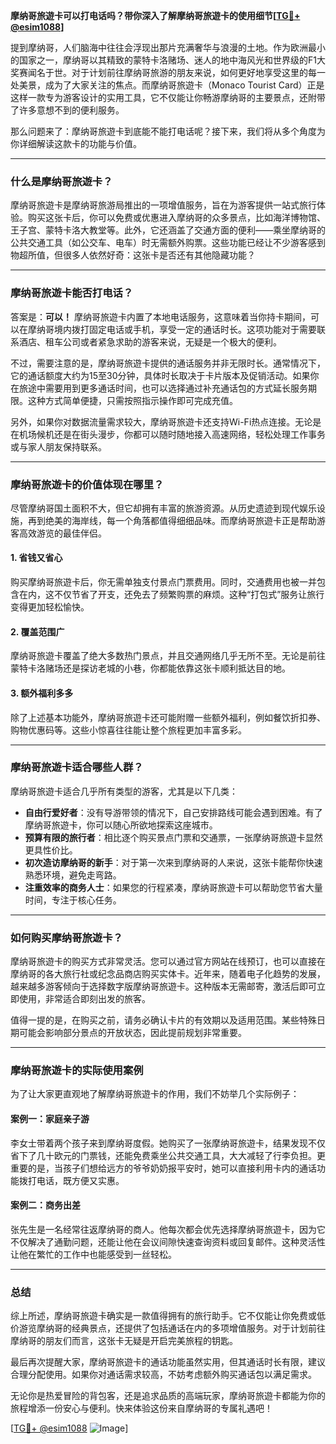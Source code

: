 **摩纳哥旅遊卡可以打电话吗？带你深入了解摩纳哥旅遊卡的使用细节[[TG💪+ @esim1088](https://t.me/s/esim1088)]**

提到摩纳哥，人们脑海中往往会浮现出那片充满奢华与浪漫的土地。作为欧洲最小的国家之一，摩纳哥以其精致的蒙特卡洛赌场、迷人的地中海风光和世界级的F1大奖赛闻名于世。对于计划前往摩纳哥旅游的朋友来说，如何更好地享受这里的每一处美景，成为了大家关注的焦点。而摩纳哥旅遊卡（Monaco Tourist Card）正是这样一款专为游客设计的实用工具，它不仅能让你畅游摩纳哥的主要景点，还附带了许多意想不到的便利服务。

那么问题来了：摩纳哥旅遊卡到底能不能打电话呢？接下来，我们将从多个角度为你详细解读这款卡的功能与价值。

---

### **什么是摩纳哥旅遊卡？**

摩纳哥旅遊卡是摩纳哥旅游局推出的一项增值服务，旨在为游客提供一站式旅行体验。购买这张卡后，你可以免费或优惠进入摩纳哥的众多景点，比如海洋博物馆、王子宫、蒙特卡洛大教堂等。此外，它还涵盖了交通方面的便利——乘坐摩纳哥的公共交通工具（如公交车、电车）时无需额外购票。这些功能已经让不少游客感到物超所值，但很多人依然好奇：这张卡是否还有其他隐藏功能？

---

### **摩纳哥旅遊卡能否打电话？**

答案是：**可以！** 摩纳哥旅遊卡内置了本地电话服务，这意味着当你持卡期间，可以在摩纳哥境内拨打固定电话或手机，享受一定的通话时长。这项功能对于需要联系酒店、租车公司或者紧急求助的游客来说，无疑是一个极大的便利。

不过，需要注意的是，摩纳哥旅遊卡提供的通话服务并非无限时长。通常情况下，它的通话额度大约为15至30分钟，具体时长取决于卡片版本及促销活动。如果你在旅途中需要用到更多通话时间，也可以选择通过补充通话包的方式延长服务期限。这种方式简单便捷，只需按照指示操作即可完成充值。

另外，如果你对数据流量需求较大，摩纳哥旅遊卡还支持Wi-Fi热点连接。无论是在机场候机还是在街头漫步，你都可以随时随地接入高速网络，轻松处理工作事务或与家人朋友保持联系。

---

### **摩纳哥旅遊卡的价值体现在哪里？**

尽管摩纳哥国土面积不大，但它却拥有丰富的旅游资源。从历史遗迹到现代娱乐设施，再到绝美的海岸线，每一个角落都值得细细品味。而摩纳哥旅遊卡正是帮助游客高效游览的最佳伴侣。

#### **1. 省钱又省心**
购买摩纳哥旅遊卡后，你无需单独支付景点门票费用。同时，交通费用也被一并包含在内，这不仅节省了开支，还免去了频繁购票的麻烦。这种“打包式”服务让旅行变得更加轻松愉快。

#### **2. 覆盖范围广**
摩纳哥旅遊卡覆盖了绝大多数热门景点，并且交通网络几乎无所不至。无论是前往蒙特卡洛赌场还是探访老城的小巷，你都能依靠这张卡顺利抵达目的地。

#### **3. 额外福利多多**
除了上述基本功能外，摩纳哥旅遊卡还可能附赠一些额外福利，例如餐饮折扣券、购物优惠码等。这些小惊喜往往能让整个旅程更加丰富多彩。

---

### **摩纳哥旅遊卡适合哪些人群？**

摩纳哥旅遊卡适合几乎所有类型的游客，尤其是以下几类：

- **自由行爱好者**：没有导游带领的情况下，自己安排路线可能会遇到困难。有了摩纳哥旅遊卡，你可以随心所欲地探索这座城市。
- **预算有限的旅行者**：相比逐个购买景点门票和交通票，一张摩纳哥旅遊卡显然更具性价比。
- **初次造访摩纳哥的新手**：对于第一次来到摩纳哥的人来说，这张卡能帮你快速熟悉环境，避免走弯路。
- **注重效率的商务人士**：如果您的行程紧凑，摩纳哥旅遊卡可以帮助您节省大量时间，专注于核心任务。

---

### **如何购买摩纳哥旅遊卡？**

摩纳哥旅遊卡的购买方式非常灵活。您可以通过官方网站在线预订，也可以直接在摩纳哥的各大旅行社或纪念品商店购买实体卡。近年来，随着电子化趋势的发展，越来越多游客倾向于选择数字版摩纳哥旅遊卡。这种版本无需邮寄，激活后即可立即使用，非常适合即刻出发的旅客。

值得一提的是，在购买之前，请务必确认卡片的有效期以及适用范围。某些特殊日期可能会影响部分景点的开放状态，因此提前规划非常重要。

---

### **摩纳哥旅遊卡的实际使用案例**

为了让大家更直观地了解摩纳哥旅遊卡的作用，我们不妨举几个实际例子：

#### **案例一：家庭亲子游**
李女士带着两个孩子来到摩纳哥度假。她购买了一张摩纳哥旅遊卡，结果发现不仅省下了几十欧元的门票钱，还能免费乘坐公共交通工具，大大减轻了行李负担。更重要的是，当孩子们想给远方的爷爷奶奶报平安时，她可以直接利用卡内的通话功能拨打电话，既方便又实惠。

#### **案例二：商务出差**
张先生是一名经常往返摩纳哥的商人。他每次都会优先选择摩纳哥旅遊卡，因为它不仅解决了通勤问题，还能让他在会议间隙快速查询资料或回复邮件。这种灵活性让他在繁忙的工作中也能感受到一丝轻松。

---

### **总结**

综上所述，摩纳哥旅遊卡确实是一款值得拥有的旅行助手。它不仅能让你免费或低价游览摩纳哥的经典景点，还提供了包括通话在内的多项增值服务。对于计划前往摩纳哥的朋友们而言，这张卡无疑是开启完美旅程的钥匙。

最后再次提醒大家，摩纳哥旅遊卡的通话功能虽然实用，但其通话时长有限，建议合理分配使用。如果你对通话需求较高，不妨考虑额外购买通话包以满足需求。

无论你是热爱冒险的背包客，还是追求品质的高端玩家，摩纳哥旅遊卡都能为你的旅程增添一份安心与便利。快来体验这份来自摩纳哥的专属礼遇吧！

[[TG💪+ @esim1088](https://t.me/s/esim1088) ![Image](https://i.postimg.cc/4NQfJmqS/Snipaste-2025-05-13-00-14-12.png)]